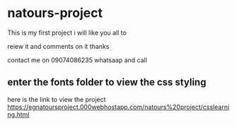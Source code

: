 # natours-project

This is my first project i will like you all to 

reiew it and comments on it thanks


contact me on 09074086235 whatsaap and call


## enter the fonts folder to view the css styling



here is the link to view the project https://egnatoursproject.000webhostapp.com/natours%20project/csslearning.html

